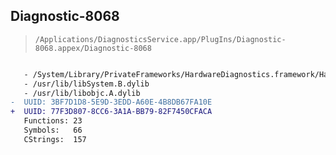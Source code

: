 ## Diagnostic-8068

> `/Applications/DiagnosticsService.app/PlugIns/Diagnostic-8068.appex/Diagnostic-8068`

```diff

   - /System/Library/PrivateFrameworks/HardwareDiagnostics.framework/HardwareDiagnostics
   - /usr/lib/libSystem.B.dylib
   - /usr/lib/libobjc.A.dylib
-  UUID: 3BF7D1D8-5E9D-3EDD-A60E-4B8DB67FA10E
+  UUID: 77F3D807-8CC6-3A1A-BB79-82F7450CFACA
   Functions: 23
   Symbols:   66
   CStrings:  157

```
